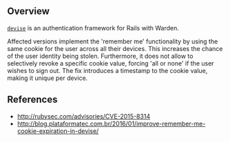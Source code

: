 ## Overview
[`devise`](https://rubygems.org/gems/devise) is an authentication framework for Rails with Warden.

Affected versions implement the 'remember me' functionality by using the same cookie for the user across all their devices. This increases the chance of the user identity being stolen. Furthermore, it does not allow to selectively revoke a specific cookie value, forcing 'all or none' if the user wishes to sign out. The fix introduces a timestamp to the cookie value, making it unique per device.

## References
- http://rubysec.com/advisories/CVE-2015-8314
- http://blog.plataformatec.com.br/2016/01/improve-remember-me-cookie-expiration-in-devise/
